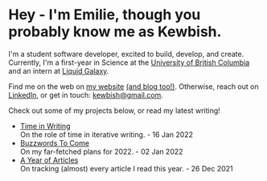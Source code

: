 # Hey - I'm Emilie, though you probably know me as Kewbish. 
I'm a student software developer, excited to build, develop, and create. Currently, I'm a first-year in Science at the [University of British Columbia](https://ubc.ca) and an intern at [Liquid Galaxy](https://liquidgalaxy.eu).

Find me on the web on [my website](https://kewbi.sh/) [(and blog too!)](https://kewbi.sh/blog/). Otherwise, reach out on [LinkedIn](https://www.linkedin.com/in/emilie-ma-kewbish/), or get in touch: [kewbish@gmail.com](mailto:kewbish@gmail.com).   

Check out some of my projects below, or read my latest writing!

<!--bp-->
- [Time in Writing](https://kewbi.sh/blog/posts/220116/)  
On the role of time in iterative writing. - 16 Jan 2022
- [Buzzwords To Come](https://kewbi.sh/blog/posts/220102/)  
On my far-fetched plans for 2022. - 02 Jan 2022
- [A Year of Articles](https://kewbi.sh/blog/posts/211226/)  
On tracking (almost) every article I read this year. - 26 Dec 2021
